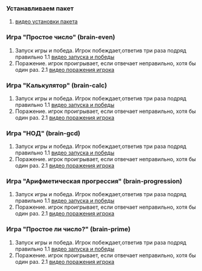### Устанавливаем пакет
1. [видео установки пакета](https://asciinema.org/connect/d146d5f4-cb47-4018-99d6-b737069484c2)

### Игра "Простое число" (brain-even)
1. Запуск игры и победа. Игрок побеждает,ответив три раза подряд правильно
    1.1 [видео запуска и победы](https://asciinema.org/connect/d146d5f4-cb47-4018-99d6-b737069484c2)
2. Поражение. игрок проигрывает, если отвечает неправильно, хотя бы один раз.
    2.1 [видео поражения игрока](https://asciinema.org/connect/d146d5f4-cb47-4018-99d6-b737069484c2)

### Игра "Калькулятор" (brain-calc)
1. Запуск игры и победа. Игрок побеждает,ответив три раза подряд правильно
    1.1 [видео запуска и победы](https://asciinema.org/connect/d146d5f4-cb47-4018-99d6-b737069484c2) 
2. Поражение. игрок проигрывает, если отвечает неправильно, хотя бы один раз.
    2.1 [видео поражения игрока](https://asciinema.org/connect/d146d5f4-cb47-4018-99d6-b737069484c2)

### Игра "НОД" (brain-gcd)
1. Запуск игры и победа. Игрок побеждает,ответив три раза подряд правильно
    1.1 [видео запуска и победы](https://asciinema.org/connect/d146d5f4-cb47-4018-99d6-b737069484c2) 
2. Поражение. игрок проигрывает, если отвечает неправильно, хотя бы один раз.
    2.1 [видео поражения игрока](https://asciinema.org/connect/d146d5f4-cb47-4018-99d6-b737069484c2)

### Игра "Арифметическая прогрессия" (brain-progression)
1. Запуск игры и победа. Игрок побеждает,ответив три раза подряд правильно
    1.1 [видео запуска и победы](https://asciinema.org/connect/d146d5f4-cb47-4018-99d6-b737069484c2) 
2. Поражение. игрок проигрывает, если отвечает неправильно, хотя бы один раз.
    2.1 [видео поражения игрока](https://asciinema.org/connect/d146d5f4-cb47-4018-99d6-b737069484c2)

### Игра "Простое ли число?" (brain-prime)
1. Запуск игры и победа. Игрок побеждает,ответив три раза подряд правильно
    1.1 [видео запуска и победы](https://asciinema.org/connect/d146d5f4-cb47-4018-99d6-b737069484c2) 
2. Поражение. игрок проигрывает, если отвечает неправильно, хотя бы один раз.
    2.1 [видео поражения игрока](https://asciinema.org/connect/d146d5f4-cb47-4018-99d6-b737069484c2)

